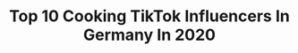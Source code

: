 ---
title: Top 10 Cooking TikTok Influencers In Germany In 2020
description: >-
  Find top cooking TikTok influencers in Germany in 2020. Most popular hashtags: #cake #pizza #foryoupage #nutella.
platform: TikTok
profiles:
  - username: "cooking.with.vivien"
    fullname: >-
      Vivi 
    location: "Germany"
    followers: 18305
    engagement: 1385
    commentsToLikes: 0.020348
    id: cka0nplpc0ooi0i78lz4yhzbh
    verified: false
    hashtags: "#coronavirus, #itscoronatime, #foodie, #probiertwasgeht"
  - username: "umihito"
    fullname: >-
      Ümit Memisoglu
    location: "Germany"
    followers: 461957
    engagement: 1051
    commentsToLikes: 0.010435
    id: ck9aarn24lrvq0j78lemu92lm
    verified: true
    hashtags: "#veggie, #sweets, #pizza, #bread"
  - username: "duygukitchen"
    fullname: >-
      Duygu
    location: "Germany"
    followers: 4017
    engagement: 628
    commentsToLikes: 0.034361
    id: ck9pm23vq758x0j7847tdlj4t
    verified: false
    hashtags: "#ilovecheese, #cocolate, #pizza, #yummy"
  - username: "bbqcuxhaven"
    fullname: >-
      BBQ Cuxhaven
    location: "Germany"
    followers: 40812
    engagement: 431
    commentsToLikes: 0.017632
    id: ckafu2bi48cni0i781l2wxr40
    verified: false
    hashtags: "#cheers, #bratwurst, #outdoorcooking, #chickenwings"
  - username: "linas_kitchen98"
    fullname: >-
      Lina H.
    location: "Germany"
    followers: 10836
    engagement: 604
    commentsToLikes: 0.052667
    id: cka0phs358awy0i786nloff58
    verified: false
    hashtags: "#toast, #alhamdullilah, #pizza, #middleeast"
  - username: "siciliancupcake"
    fullname: >-
      Giusy
    location: "Germany"
    followers: 36185
    engagement: 1386
    commentsToLikes: 0.032706
    id: ck9k21tz3io0s0j78en7ljski
    verified: false
    hashtags: "#sweetbabygirl, #donut, #pasta, #foryourpage"
  - username: "justbogdana"
    fullname: >-
      Just Bogdana
    location: "Germany"
    followers: 5784
    engagement: 742
    commentsToLikes: 0.037860
    id: cka0x4n7m5i5t0i78lnikbyh9
    verified: false
    hashtags: "#ingermany, #beautyofnature, #beautyroutine, #imbored"
  - username: "w_watchers"
    fullname: >-
      NextStep
    location: "Germany"
    followers: 26517
    engagement: 787
    commentsToLikes: 0.015033
    id: cka6d73q66v8p0i78ympmsoz1
    verified: false
    hashtags: "#tasty, #love, #snack, #work"
  - username: "nikaaabo"
    fullname: >-
      nikaaabo
    location: "Germany"
    followers: 31032
    engagement: 857
    commentsToLikes: 0.012409
    id: cka0lyj15t3ie0i7839jvkp8o
    verified: false
    hashtags: "#eyepatches, #verschlafen, #geier, #sourpatchkids"
  - username: "kitchenandme"
    fullname: >-
      Davide De Vita 
    location: "Germany"
    followers: 9180
    engagement: 403
    commentsToLikes: 0.014734
    id: cka0w28xi14k10i78cb0aq3oe
    verified: false
    hashtags: "#pork, #italianrecipe, #salmon, #easy"
---